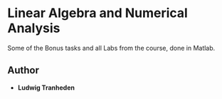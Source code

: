 # Linear Algebra and Numerical Analysis
 Some of the Bonus tasks and all Labs from the course, done in Matlab.

## Author
* **Ludwig Tranheden**
